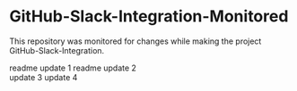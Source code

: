 # GitHub-Slack-Integration-Monitored
This repository was monitored for changes while making the project GitHub-Slack-Integration.

readme update 1
readme update 2   
update 3
update 4
